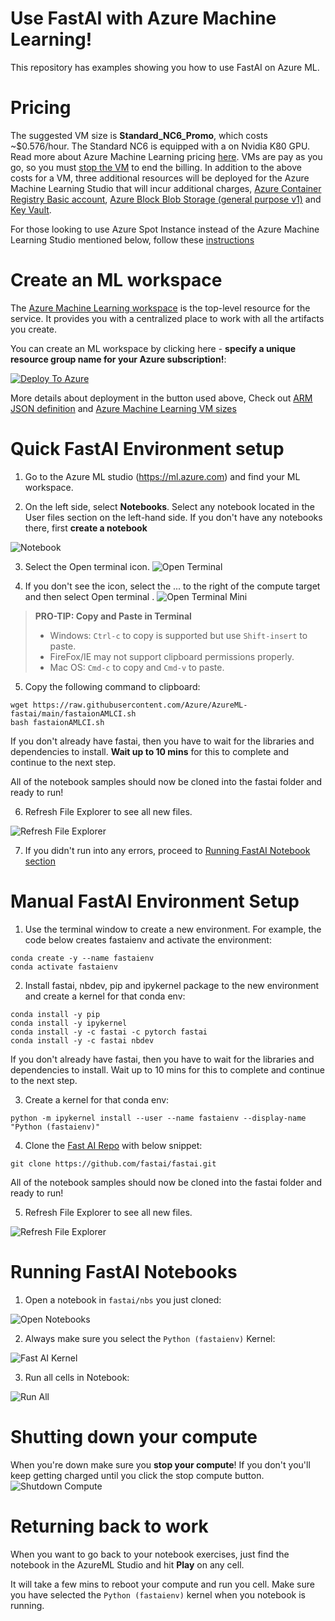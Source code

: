 # Use FastAI with Azure Machine Learning!
This repository has examples showing you how to use FastAI on Azure ML.

# Pricing
The suggested VM size is **Standard_NC6_Promo**, which costs ~$0.576/hour. The Standard NC6 is equipped with a on Nvidia K80 GPU. Read more about Azure Machine Learning pricing [here](https://azure.microsoft.com/en-ca/pricing/details/machine-learning/). VMs are pay as you go, so you must [stop the VM](#Shutting-down-your-compute) to end the billing. In addition to the above costs for a VM, three additional resources will be deployed for the Azure Machine Learning Studio that will incur additional charges, [Azure Container Registry Basic account](https://azure.microsoft.com/en-ca/pricing/details/container-registry/), [Azure Block Blob Storage (general purpose v1)](https://azure.microsoft.com/en-ca/pricing/details/storage/blobs/) and [Key Vault](https://azure.microsoft.com/en-ca/pricing/details/key-vault/).

For those looking to use Azure Spot Instance instead of the Azure Machine Learning Studio mentioned below, follow these [instructions](https://forums.fast.ai/t/platform-azure/65527)

# Create an ML workspace
The [Azure Machine Learning workspace](https://docs.microsoft.com/en-us/azure/machine-learning/overview-what-is-machine-learning-studio) is the top-level resource for the service. It provides you with a centralized place to work with all the artifacts you create. 

You can create an ML workspace by clicking here - **specify a unique resource group name for your Azure subscription!**:

[![Deploy To Azure](https://raw.githubusercontent.com/Azure/azure-quickstart-templates/master/1-CONTRIBUTION-GUIDE/images/deploytoazure.svg?sanitize=true)](https://portal.azure.com/#create/Microsoft.Template/uri/https%3A%2F%2Fraw.githubusercontent.com%2FAzure%2FAzureML-fastai%2Fmain%2F.cloud%2Fazuredeploy.json)

More details about deployment in the button used above, Check out [ARM JSON definition](https://github.com/Azure/AzureML-fastai/blob/main/.cloud/azuredeploy.json) and [Azure Machine Learning VM sizes](https://azure.microsoft.com/en-ca/pricing/details/machine-learning/)

# Quick FastAI Environment setup
1) Go to the Azure ML studio (https://ml.azure.com) and find your ML workspace.

2) On the left side, select **Notebooks**. Select any notebook located in the User files section on the left-hand side. If you don't have any notebooks there, first **create a notebook**

![Notebook](images/aml/click_notebook.png)

3) Select the Open terminal icon.
![Open Terminal](images/aml/open_terminal_full.png)

4) If you don't see the icon, select the ... to the right of the compute target and then select Open terminal .
![Open Terminal Mini](images/aml/open_terminal.png)

> **PRO-TIP: Copy and Paste in Terminal**
> * Windows: `Ctrl-c` to copy is supported but use `Shift-insert` to paste.
> * FireFox/IE may not support clipboard permissions properly.
> *    Mac OS: `Cmd-c` to copy and `Cmd-v` to paste.

5) Copy the following command to clipboard:
```shell
wget https://raw.githubusercontent.com/Azure/AzureML-fastai/main/fastaionAMLCI.sh
bash fastaionAMLCI.sh
```
If you don't already have fastai, then you have to wait for the libraries and dependencies to install. **Wait up to 10 mins** for this to complete and continue to the next step.

All of the notebook samples should now be cloned into the fastai folder and ready to run!

6) Refresh File Explorer to see all new files.

![Refresh File Explorer](images/aml/refresh_file_explorer.png)


7) If you didn't run into any errors, proceed to [Running FastAI Notebook section](#Running-FastAI-Notebooks)

# Manual FastAI Environment Setup
1) Use the terminal window to create a new environment. For example, the code below creates fastaienv and activate the environment:

```shell
conda create -y --name fastaienv
conda activate fastaienv
```

2) Install fastai, nbdev, pip and ipykernel package to the new environment and create a kernel for that conda env:
```shell
conda install -y pip
conda install -y ipykernel
conda install -y -c fastai -c pytorch fastai
conda install -y -c fastai nbdev
```
If you don't already have fastai, then you have to wait for the libraries and dependencies to install. Wait up to 10 mins for this to complete and continue to the next step.

3) Create a kernel for that conda env:
```shell
python -m ipykernel install --user --name fastaienv --display-name "Python (fastaienv)"
```

4) Clone the [Fast AI Repo](https://github.com/fastai/fastai) with below snippet:
```shell
git clone https://github.com/fastai/fastai.git
```

All of the notebook samples should now be cloned into the fastai folder and ready to run!

5) Refresh File Explorer to see all new files.

![Refresh File Explorer](images/aml/refresh_file_explorer.png)

# Running FastAI Notebooks
1) Open a notebook in `fastai/nbs` you just cloned:

![Open Notebooks](images/aml/opennotebooks.png)

2) Always make sure you select the `Python (fastaienv)` Kernel:

![Fast AI Kernel](images/aml/select_fastaikernel.png)

3) Run all cells in Notebook:

![Run All](images/aml/run_all.png)

# Shutting down your compute
When you're down make sure you **stop your compute**! If you don't you'll keep getting charged until you click the stop compute button.
![Shutdown Compute](images/aml/shutdowncompute.png)

# Returning back to work
When you want to go back to your notebook exercises, just find the notebook in the AzureML Studio and hit **Play** on any cell.

It will take a few mins to reboot your compute and run you cell. Make sure you have selected the `Python (fastaienv)` kernel when you notebook is running.
